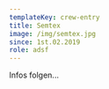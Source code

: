 ```yaml
---
templateKey: crew-entry
title: Semtex
image: /img/semtex.jpg
since: 1st.02.2019
role: adsf
---
```

Infos folgen...
